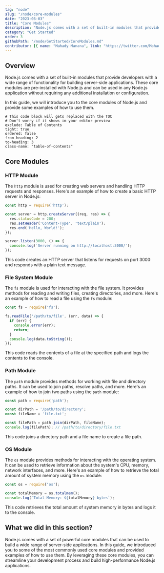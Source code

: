 ```yaml
---
tag: "node"
slug: "/node/core-modules"
date: "2023-03-03"
title: "Core Modules"
description: "Node.js comes with a set of built-in modules that provide developers with a wide range of functionality for building server-side applications."
category: "Get Started"
order: 3
githubPath: "/node/GetStarted/CoreModules.md"
contributor: [{ name: "Mahady Manana", link: "https://twitter.com/MahadyManana" }, { name: "Haja", link: "https://twitter.com/Haja261M" }]
---
```



## Overview

Node.js comes with a set of built-in modules that provide developers with a wide range of functionality for building server-side applications. These core modules are pre-installed with Node.js and can be used in any Node.js application without requiring any additional installation or configuration.

In this guide, we will introduce you to the core modules of Node.js and provide some examples of how to use them.

```toc
# This code block will gets replaced with the TOC
# Don't worry if it shows in your editor preview
exclude: Table of Contents
tight: true
ordered: false
from-heading: 2
to-heading: 3
class-name: "table-of-contents"
```

## Core Modules

### HTTP Module

The `http` module is used for creating web servers and handling HTTP requests and responses. Here's an example of how to create a basic HTTP server in Node.js:

```javascript
const http = require('http');

const server = http.createServer((req, res) => {
  res.statusCode = 200;
  res.setHeader('Content-Type', 'text/plain');
  res.end('Hello, World!');
});

server.listen(3000, () => {
  console.log('Server running on http://localhost:3000/');
});
```

This code creates an HTTP server that listens for requests on port 3000 and responds with a plain text message.

### File System Module

The `fs` module is used for interacting with the file system. It provides methods for reading and writing files, creating directories, and more. Here's an example of how to read a file using the `fs` module:

```javascript
const fs = require('fs');

fs.readFile('/path/to/file', (err, data) => {
  if (err) {
    console.error(err);
    return;
  }
  console.log(data.toString());
});
```

This code reads the contents of a file at the specified path and logs the contents to the console.

### Path Module

The `path` module provides methods for working with file and directory paths. It can be used to join paths, resolve paths, and more. Here's an example of how to join two paths using the `path` module:

```javascript
const path = require('path');

const dirPath = '/path/to/directory';
const fileName = 'file.txt';

const filePath = path.join(dirPath, fileName);
console.log(filePath); // /path/to/directory/file.txt
```

This code joins a directory path and a file name to create a file path.

### OS Module

The `os` module provides methods for interacting with the operating system. It can be used to retrieve information about the system's CPU, memory, network interfaces, and more. Here's an example of how to retrieve the total amount of system memory using the `os` module:

```javascript
const os = require('os');

const totalMemory = os.totalmem();
console.log(`Total Memory: ${totalMemory} bytes`);
```

This code retrieves the total amount of system memory in bytes and logs it to the console.

## What we did in this section?
Node.js comes with a set of powerful core modules that can be used to build a wide range of server-side applications. In this guide, we introduced you to some of the most commonly used core modules and provided examples of how to use them. By leveraging these core modules, you can streamline your development process and build high-performance Node.js applications.